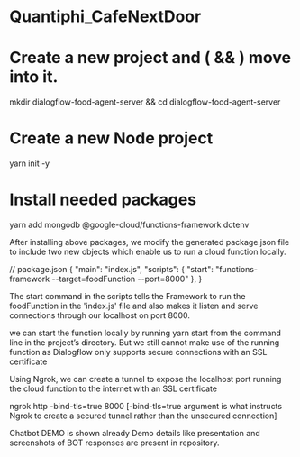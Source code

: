 # Quantiphi_CafeNextDoor

# Create a new project and ( && ) move into it.
mkdir dialogflow-food-agent-server && cd dialogflow-food-agent-server

# Create a new Node project
yarn init -y

# Install needed packages
yarn add mongodb @google-cloud/functions-framework dotenv

After installing above packages, we modify the generated package.json file to include two new objects which enable us to run a cloud function locally.

// package.json
{
  "main": "index.js",
  "scripts": {
    "start": "functions-framework --target=foodFunction --port=8000"
  },
}

The start command in the scripts tells the Framework to run the foodFunction in the 'index.js' file and also makes it listen and serve connections through our localhost on port 8000.

we can start the function locally by running yarn start from the command line in the project’s directory. But we still cannot make use of the running function as Dialogflow only supports secure connections with an SSL certificate

Using Ngrok, we can create a tunnel to expose the localhost port running the cloud function to the internet with an SSL certificate

ngrok http -bind-tls=true 8000 [-bind-tls=true argument is what instructs Ngrok to create a secured tunnel rather than the unsecured connection]


Chatbot DEMO is shown already
Demo details like presentation and screenshots of BOT responses are present in repository.
